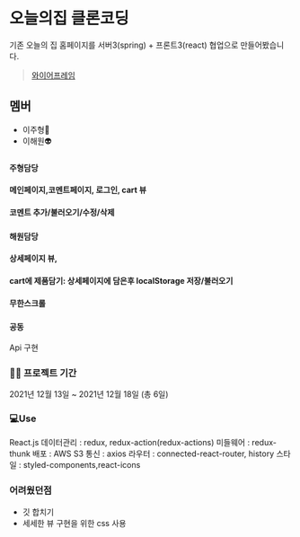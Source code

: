 # 오늘의집 클론코딩

기존 오늘의 집 홈페이지를 서버3(spring) + 프론트3(react) 협업으로 만들어봤습니다.

>[와이어프레임](https://www.figma.com/file/fFlzAvcm2FpFSlUiOPCLu4/7조-오늘의-집?node-id=0%3A1)

## 멤버
- 이주형🤖 
- 이해원👽 

### `주형담당`

#### 메인페이지,코멘트페이지, 로그인, cart 뷰
#### 코멘트 추가/불러오기/수정/삭제

### `해원담당`
#### 상세페이지 뷰,
#### cart에 제품담기: 상세페이지에 담은후 localStorage 저장/불러오기
#### 무한스크롤

### `공동`
Api 구현

### 👨‍💻 프로젝트 기간
2021년 12월 13일 ~ 2021년 12월 18일 (총 6일)

### 💻Use
React.js
데이터관리 : redux, redux-action(redux-actions)
미들웨어 : redux-thunk
배포 : AWS S3
통신 : axios
라우터 : connected-react-router, history
스타일 : styled-components,react-icons



### 어려웠던점
- 깃 합치기
- 세세한 뷰 구현을 위한 css 사용
